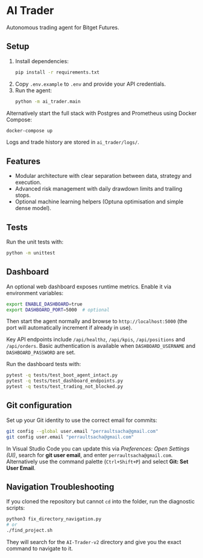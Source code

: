# AI Trader

Autonomous trading agent for Bitget Futures.

## Setup

1. Install dependencies:
   ```bash
   pip install -r requirements.txt
   ```
2. Copy `.env.example` to `.env` and provide your API credentials.
3. Run the agent:
   ```bash
   python -m ai_trader.main
   ```

Alternatively start the full stack with Postgres and Prometheus using Docker Compose:

```bash
docker-compose up
```

Logs and trade history are stored in `ai_trader/logs/`.

## Features

- Modular architecture with clear separation between data, strategy and execution.
- Advanced risk management with daily drawdown limits and trailing stops.
- Optional machine learning helpers (Optuna optimisation and simple dense model).

## Tests

Run the unit tests with:

```bash
python -m unittest
```

## Dashboard

An optional web dashboard exposes runtime metrics. Enable it via environment variables:

```bash
export ENABLE_DASHBOARD=true
export DASHBOARD_PORT=5000  # optional
```

Then start the agent normally and browse to `http://localhost:5000` (the port will
automatically increment if already in use).

Key API endpoints include `/api/healthz`, `/api/kpis`, `/api/positions` and
`/api/orders`. Basic authentication is available when `DASHBOARD_USERNAME` and
`DASHBOARD_PASSWORD` are set.

Run the dashboard tests with:

```bash
pytest -q tests/test_boot_agent_intact.py
pytest -q tests/test_dashboard_endpoints.py
pytest -q tests/test_trading_not_blocked.py
```

## Git configuration

Set up your Git identity to use the correct email for commits:

```bash
git config --global user.email "perraultsacha@gmail.com"
git config user.email "perraultsacha@gmail.com"
```

In Visual Studio Code you can update this via *Preferences: Open Settings (UI)*,
search for **git user email**, and enter `perraultsacha@gmail.com`. Alternatively
use the command palette (`Ctrl+Shift+P`) and select **Git: Set User Email**.

## Navigation Troubleshooting

If you cloned the repository but cannot `cd` into the folder, run the diagnostic scripts:

```bash
python3 fix_directory_navigation.py
# or
./find_project.sh
```

They will search for the `AI-Trader-v2` directory and give you the exact command to navigate to it.

